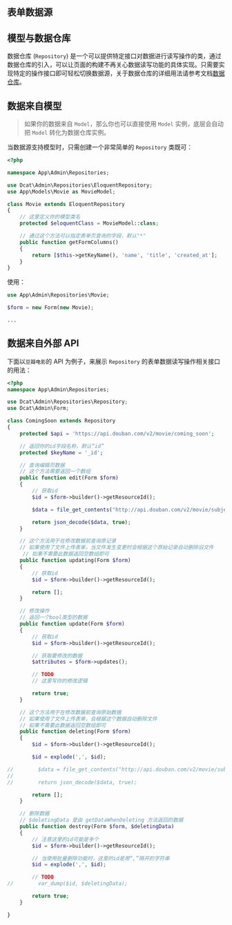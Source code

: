 ## 表单数据源

## 模型与数据仓库

数据仓库 (`Repository`) 是一个可以提供特定接口对数据进行读写操作的类，通过数据仓库的引入，可以让页面的构建不再关心数据读写功能的具体实现。只需要实现特定的操作接口即可轻松切换数据源，关于数据仓库的详细用法请参考文档[数据仓库](https://learnku.com/docs/dcat-admin/1.x/basic-use/8123)。

## 数据来自模型

> 如果你的数据来自 `Model`，那么你也可以直接使用 `Model` 实例，底层会自动把 `Model` 转化为数据仓库实例。

当数据源支持模型时，只需创建一个非常简单的 `Repository` 类既可：

```php
<?php

namespace App\Admin\Repositories;

use Dcat\Admin\Repositories\EloquentRepository;
use App\Models\Movie as MovieModel;

class Movie extends EloquentRepository
{
    // 这里定义你的模型类名
    protected $eloquentClass = MovieModel::class;

    // 通过这个方法可以指定表单页查询的字段，默认"*"
    public function getFormColumns()
    {
        return [$this->getKeyName(), 'name', 'title', 'created_at'];
    }
}
```

使用：

```php
use App\Admin\Repositories\Movie;

$form = new Form(new Movie);

...
```

## 数据来自外部 API

下面以`豆瓣电影`的 API 为例子，来展示 `Repository` 的表单数据读写操作相关接口的用法：

```php
<?php
namespace App\Admin\Repositories;

use Dcat\Admin\Repositories\Repository;
use Dcat\Admin\Form;

class ComingSoon extends Repository
{
    protected $api = 'https://api.douban.com/v2/movie/coming_soon';

    // 返回你的id字段名称，默认“id”
    protected $keyName = '_id';

    // 查询编辑页数据
    // 这个方法需要返回一个数组
    public function edit(Form $form)
    {
        // 获取id
        $id = $form->builder()->getResourceId();

        $data = file_get_contents("http://api.douban.com/v2/movie/subject/$id");

        return json_decode($data, true);
    }

    // 这个方法用于在修改数据前查询原记录
    // 如果使用了文件上传表单，当文件发生变更时会根据这个原始记录自动删除旧文件
     // 如果不需要此数据返回空数组即可
    public function updating(Form $form)
    {
        // 获取id
        $id = $form->builder()->getResourceId();

        return [];
    }

    // 修改操作
    // 返回一个bool类型的数据
    public function update(Form $form)
    {
        // 获取id
        $id = $form->builder()->getResourceId();

        // 获取要修改的数据
        $attributes = $form->updates();

        // TODO
        // 这里写你的修改逻辑

        return true;
    }

    // 这个方法用于在修改数据前查询原始数据
    // 如果使用了文件上传表单，会根据这个数据自动删除文件
    // 如果不需要此数据返回空数组即可
    public function deleting(Form $form)
    {
        $id = $form->builder()->getResourceId();

        $id = explode(',', $id);

//        $data = file_get_contents("http://api.douban.com/v2/movie/subject/$id");
//
//        return json_decode($data, true);

        return [];
    }

    // 删除数据
    // $deletingData 是由 getDataWhenDeleting 方法返回的数据
    public function destroy(Form $form, $deletingData)
    {
        // 注意这里的id可能是多个
        $id = $form->builder()->getResourceId();

        // 当使用批量删除功能时，这里的id是用“,”隔开的字符串
        $id = explode(',', $id);

        // TODO
//        var_dump($id, $deletingData);

        return true;
    }

}
```